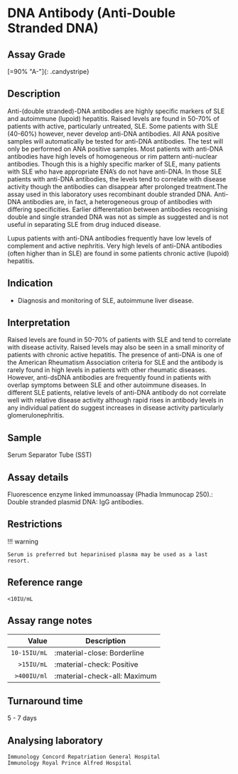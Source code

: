 # DNA Antibody (Anti-Double Stranded DNA)

## Assay Grade
[=90% "A-"]{: .candystripe}

## Description
Anti-(double stranded)-DNA antibodies are highly specific markers of SLE and autoimmune (lupoid) hepatitis. Raised levels are found in 50-70% of patients with active, particularly untreated, SLE. Some patients with SLE (40-60%) however, never develop anti-DNA antibodies. All ANA positive samples will automatically be tested for anti-DNA antibodies. The test will only be performed on ANA positive samples. Most patients with anti-DNA antibodies have high levels of homogeneous or rim pattern anti-nuclear antibodies. Though this is a highly specific marker of SLE, many patients with SLE who have appropriate ENA’s do not have anti-DNA. In those SLE patients with anti-DNA antibodies, the levels tend to correlate with disease activity though the antibodies can disappear after prolonged treatment.The assay used in this laboratory uses recombinant double stranded DNA. Anti-DNA antibodies are, in fact, a heterogeneous group of antibodies with differing specificities. Earlier differentation between antibodies recognising double and single stranded DNA was not as simple as suggested and is not useful in separating SLE from drug induced disease.

Lupus patients with anti-DNA antibodies frequently have low levels of complement and active nephritis. Very high levels of anti-DNA antibodies (often higher than in SLE) are found in some patients chronic active (lupoid) hepatitis.

## Indication
 - Diagnosis and monitoring of SLE, autoimmune liver disease.

## Interpretation
Raised levels are found in 50-70% of patients with SLE and tend to correlate with disease activity. Raised levels may also be seen in a small minority of patients with chronic active hepatitis. The presence of anti-DNA is one of the American Rheumatism Association criteria for SLE and the antibody is rarely found in high levels in patients with other rheumatic diseases. However, anti-dsDNA antibodies are frequently found in patients with overlap symptoms between SLE and other autoimmune diseases. In different SLE patients, relative levels of anti-DNA antibody do not correlate well with relative disease activity although rapid rises in antibody levels in any individual patient do suggest increases in disease activity particularly glomerulonephritis.

## Sample
Serum Separator Tube (SST)

## Assay details
Fluorescence enzyme linked immunoassay (Phadia Immunocap 250).: Double stranded plasmid DNA: IgG antibodies.

## Restrictions
!!! warning

    Serum is preferred but heparinised plasma may be used as a last resort.


## Reference range
`<10IU/mL`

## Assay range notes
| Value      | Description                          |
| ----------: | ------------------------------------ |
| `10-15IU/mL`      | :material-close:     Borderline  |
| `>15IU/mL`       | :material-check: Positive |
| `>400IU/ml`    | :material-check-all:     Maximum |

## Turnaround time
5 - 7 days

## Analysing laboratory
```
Immunology Concord Repatriation General Hospital
Immunology Royal Prince Alfred Hospital
```

[^1]: DNA Antibody (Anti-Double Stranded DNA). (2013, August 16). South Tees Hospitals NHS Foundation Trust. Retrieved December 16, 2021, from https://www.southtees.nhs.uk/services/pathology/tests/dna-antibody-anti-double-stranded-dna/ 
